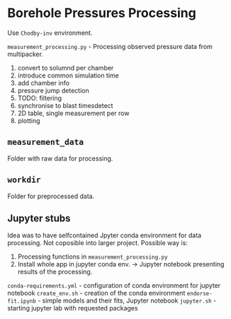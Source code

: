 # Borehole Pressures Processing

Use `Chodby-inv` environment.

`measurement_processing.py` - Processing observed pressure data from multipacker.

1. convert to solumnd per chamber
2. introduce common simulation time
3. add chamber info
4. pressure jump detection
5. TODO: filtering
5. synchronise to blast timesdetect
6. 2D table, single measurement per row
7. plotting




## `measurement_data`
Folder with raw data for processing.

## `workdir`
Folder for preprocessed data.


## Jupyter stubs
Idea was to have selfcontained Jpyter conda environment for data processing. 
Not coposible into larger project. Possible way is:
1. Processing functions in `measurement_processing.py`
2. Install whole app in jupyter conda env. -> Jupyter notebook presenting results of the processing.

`conda-requirements.yml` - configuration of conda environment for jupyter notebook
`create_env.sh` - creation of the conda environment
`endorse-fit.ipynb` - simple models and their fits, Jupyter notebook
`jupyter.sh` - starting jupyter lab with requested packages

    
